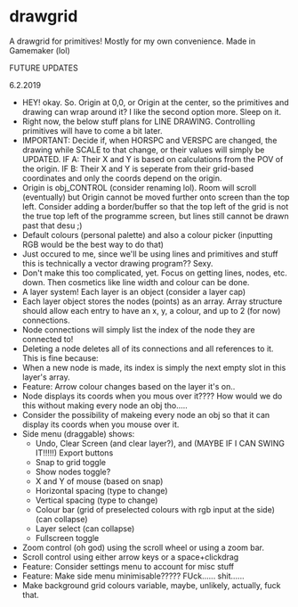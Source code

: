 # drawgrid
A drawgrid for primitives! Mostly for my own convenience.
Made in Gamemaker (lol)

FUTURE UPDATES

6.2.2019
 - HEY! okay. So. Origin at 0,0, or Origin at the center, so the primitives and drawing can wrap around it? I like the second option more. Sleep on it.
 - Right now, the below stuff plans for LINE DRAWING. Controlling primitives will have to come a bit later.
 - IMPORTANT: Decide if, when HORSPC  and VERSPC are changed, the drawing while SCALE to that change, or their values will simply be UPDATED. IF A: Their X and Y is based on calculations from the POV of the origin. IF B: Their X and Y is seperate from their grid-based coordinates and only the coords depend on the origin.
 - Origin is obj_CONTROL (consider renaming lol). Room will scroll (eventually) but Origin cannot be moved further onto screen than the top left. Consider adding a border/buffer so that the top left of the grid is not the true top left of the programme screen, but lines still cannot be drawn past that desu ;)
 - Default colours (personal palette) and also a colour picker (inputting RGB would be the best way to do that)
 - Just occured to me, since we'll be using lines and primitives and stuff this is technically a vector drawing program?? Sexy.
 - Don't make this too complicated, yet. Focus on getting lines, nodes, etc. down. Then cosmetics like line width and colour can be done.
 - A layer system! Each layer is an object (consider a layer cap)
 - Each layer object stores the nodes (points) as an array. Array structure should allow each entry to have an x, y, a colour, and up to 2 (for now) connections.
 - Node connections will simply list the index of the node they are connected to!
 - Deleting a node deletes all of its connections and all references to it. This is fine because:
 - When a new node is made, its index is simply the next empty slot in this layer's array.
 - Feature: Arrow colour changes based on the layer it's on..
 - Node displays its coords when you mous over it???? How would we do this without making every node an obj tho.....
 - Consider the possibility of makeing every node an obj so that it can display its coords when you mouse over it.
 - Side menu (draggable) shows:
     - Undo, Clear Screen (and clear layer?), and (MAYBE IF I CAN SWING IT!!!!!) Export buttons
     - Snap to grid toggle
     - Show nodes toggle?
     - X and Y of mouse (based on snap)
     - Horizontal spacing (type to change)
     - Vertical spacing (type to change)
     - Colour bar (grid of preselected colours with rgb input at the side) (can collapse)
     - Layer select (can collapse)
     - Fullscreen toggle
 - Zoom control (oh god) using the scroll wheel or using a zoom bar.
 - Scroll control using either arrow keys or a space+clickdrag
 - Feature: Consider settings menu to account for misc stuff
 - Feature: Make side menu minimisable????? FUck...... shit......
 - Make background grid colours variable, maybe, unlikely, actually, fuck that.
